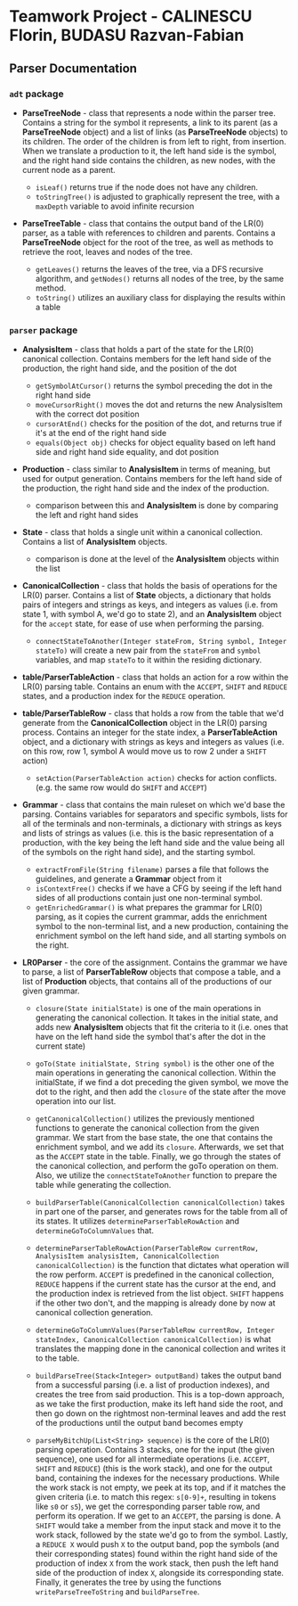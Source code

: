 # Teamwork Project - CALINESCU Florin, BUDASU Razvan-Fabian

## Parser Documentation

### `adt` package
- **ParseTreeNode** - class that represents a node within the parser tree. Contains a string for the symbol it represents, a link to its parent (as a **ParseTreeNode** object) and a list of links (as **ParseTreeNode** objects) to its children. The order of the children is from left to right, from insertion. When we translate a production to it, the left hand side is the symbol, and the right hand side contains the children, as new nodes, with the current node as a parent.
	- `isLeaf()` returns true if the node does not have any children.
	- `toStringTree()` is adjusted to graphically represent the tree, with a `maxDepth` variable to avoid infinite recursion 
	
- **ParseTreeTable** - class that contains the output band of the LR(0) parser, as a table with references to children and parents. Contains a **ParseTreeNode** object for the root of the tree, as well as methods to retrieve the root, leaves and nodes of the tree.
	- `getLeaves()` returns the leaves of the tree, via a DFS recursive algorithm, and `getNodes()` returns all nodes of the tree, by the same method.
	- `toString()` utilizes an auxiliary class for displaying the results within a table

### `parser` package
- **AnalysisItem** - class that holds a part of the state for the LR(0) canonical collection. Contains members for the left hand side of the production, the right hand side, and the position of the dot
	- `getSymbolAtCursor()` returns the symbol preceding the dot in the right hand side
	- `moveCursorRight()` moves the dot and returns the new AnalysisItem with the correct dot position
	- `cursorAtEnd()` checks for the position of the dot, and returns true if it's at the end of the right hand side
	- `equals(Object obj)` checks for object equality based on left hand side and right hand side equality, and dot position

- **Production** - class similar to **AnalysisItem** in terms of meaning, but used for output generation. Contains members for the left hand side of the production, the right hand side and the index of the production.
	- comparison between this and **AnalysisItem** is done by comparing the left and right hand sides

- **State** - class that holds a single unit within a canonical collection. Contains a list of **AnalysisItem** objects.
	- comparison is done at the level of the **AnalysisItem** objects within the list

- **CanonicalCollection** - class that holds the basis of operations for the LR(0) parser. Contains a list of **State** objects, a dictionary that holds pairs of integers and strings as keys, and integers as values (i.e. from state 1, with symbol A, we'd go to state 2), and an **AnalysisItem** object for the `accept` state, for ease of use when performing the parsing.
	- `connectStateToAnother(Integer stateFrom, String symbol, Integer stateTo)` will create a new pair from the `stateFrom` and `symbol` variables, and map `stateTo` to it within the residing dictionary.

- **table/ParserTableAction** - class that holds an action for a row within the LR(0) parsing table. Contains an enum with the `ACCEPT`, `SHIFT` and `REDUCE` states, and a production index for the `REDUCE` operation.

- **table/ParserTableRow** - class that holds a row from the table that we'd generate from the **CanonicalCollection** object in the LR(0) parsing process. Contains an integer for the state index, a **ParserTableAction** object, and a dictionary with strings as keys and integers as values (i.e. on this row, row 1, symbol A would move us to row 2 under a `SHIFT` action)
	- `setAction(ParserTableAction action)` checks for action conflicts. (e.g. the same row would do `SHIFT` and `ACCEPT`)

- **Grammar** - class that contains the main ruleset on which we'd base the parsing. Contains variables for separators and specific symbols, lists for all of the terminals and non-terminals, a dictionary with strings as keys and lists of strings as values (i.e. this is the basic representation of a production, with the key being the left hand side and the value being all of the symbols on the right hand side), and the starting symbol.
	- `extractFromFile(String filename)` parses a file that follows the guidelines, and generate a **Grammar** object from it
	- `isContextFree()` checks if we have a CFG by seeing if the left hand sides of all productions contain just one non-terminal symbol.
	- `getEnrichedGrammar()` is what prepares the grammar for LR(0) parsing, as it copies the current grammar, adds the enrichment symbol to the non-terminal list, and a new production, containing the enrichment symbol on the left hand side, and all starting symbols on the right.

- **LR0Parser** - the core of the assignment. Contains the grammar we have to parse, a list of **ParserTableRow** objects that compose a table, and a list of **Production** objects, that contains all of the productions of our given grammar.
	- `closure(State initialState)` is one of the main operations in generating the canonical collection. It takes in the initial state, and adds new **AnalysisItem** objects that fit the criteria to it (i.e. ones that have on the left hand side the symbol that's after the dot in the current state)
	
	- `goTo(State initialState, String symbol)` is the other one of the main operations in generating the canonical collection. Within the initialState, if we find a dot preceding the given symbol, we move the dot to the right, and then add the `closure` of the state after the move operation into our list. 
	
	- `getCanonicalCollection()` utilizes the previously mentioned functions to generate the canonical collection from the given grammar. We start from the base state, the one that contains the enrichment symbol, and we add its `closure`. Afterwards, we set that as the `ACCEPT` state in the table. Finally, we go through the states of the canonical collection, and perform the goTo operation on them. Also, we utilize the `connectStateToAnother` function to prepare the table while generating the collection.
	
	- `buildParserTable(CanonicalCollection canonicalCollection)` takes in part one of the parser, and generates rows for the table from all of its states. It utilizes `determineParserTableRowAction` and `determineGoToColumnValues` that.
	
	- `determineParserTableRowAction(ParserTableRow currentRow, AnalysisItem analysisItem, CanonicalCollection canonicalCollection)` is the function that dictates what operation will the row perform. `ACCEPT` is predefined in the canonical collection, `REDUCE` happens if the current state has the cursor at the end, and the production index is retrieved from the list object. `SHIFT` happens if the other two don't, and the mapping is already done by now at canonical collection generation.
	
	- `determineGoToColumnValues(ParserTableRow currentRow, Integer stateIndex, CanonicalCollection canonicalCollection)` is what translates the mapping done in the canonical collection and writes it to the table.
	
	- `buildParseTree(Stack<Integer> outputBand)` takes the output band from a successful parsing (i.e. a list of production indexes), and creates the tree from said production. This is a top-down approach, as we take the first production, make its left hand side the root, and then go down on the rightmost non-terminal leaves and add the rest of the productions until the output band becomes empty 

	- `parseMyBitchUp(List<String> sequence)` is the core of the LR(0) parsing operation. Contains 3 stacks, one for the input (the given sequence), one used for all intermediate operations (i.e. `ACCEPT`, `SHIFT` and `REDUCE`) (this is the work stack), and one for the output band, containing the indexes for the necessary productions.
	  While the work stack is not empty, we peek at its top, and if it matches the given criteria (i.e. to match this regex: `s[0-9]+`, resulting in tokens like `s0` or `s5`), we get the corresponding parser table row, and perform its operation.
	  If we get to an `ACCEPT`, the parsing is done. A `SHIFT` would take a member from the input stack and move it to the work stack, followed by the state we'd go to from the symbol. Lastly, a `REDUCE X` would push `X` to the output band, pop the symbols (and their corresponding states) found within the right hand side of the production of index `X` from the work stack, then push the left hand side of the production of index `X`, alongside its corresponding state.
	  Finally, it generates the tree by using the functions `writeParseTreeToString` and `buildParseTree`.